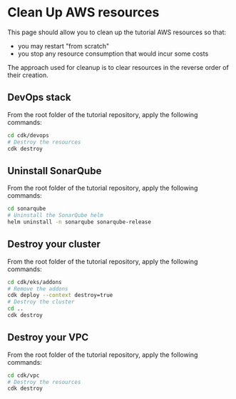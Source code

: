 # Clean Up AWS resources

This page should allow you to clean up the tutorial AWS resources so that:

* you may restart "from scratch"
* you stop any resource consumption that would incur some costs

The approach used for cleanup is to clear resources in the reverse order of their creation.

## DevOps stack

From the root folder of the tutorial repository, apply the following commands:

```bash
cd cdk/devops
# Destroy the resources
cdk destroy
```

## Uninstall SonarQube

From the root folder of the tutorial repository, apply the following commands:

```bash
cd sonarqube
# Uninstall the SonarQube helm
helm uninstall -n sonarqube sonarqube-release
```

## Destroy your cluster

From the root folder of the tutorial repository, apply the following commands:

```bash
cd cdk/eks/addons
# Remove the addons
cdk deploy --context destroy=true
# Destroy the cluster
cd ..
cdk destroy
```

## Destroy your VPC

From the root folder of the tutorial repository, apply the following commands:

```bash
cd cdk/vpc
# Destroy the resources
cdk destroy
```
